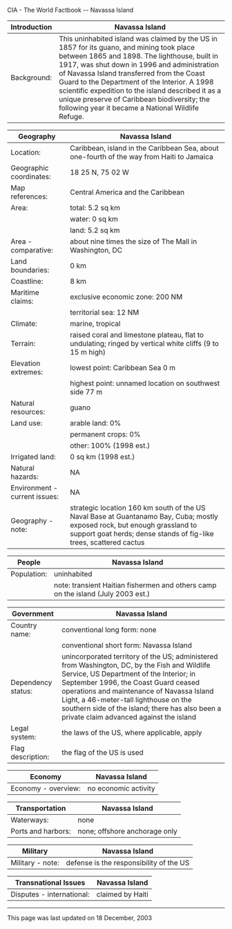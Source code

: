 CIA - The World Factbook -- Navassa Island

| Introduction | Navassa Island |
| --- | --- |
| Background: | This uninhabited island was claimed by the US in 1857 for its guano, and mining took place between 1865 and 1898. The lighthouse, built in 1917, was shut down in 1996 and administration of Navassa Island transferred from the Coast Guard to the Department of the Interior. A 1998 scientific expedition to the island described it as a unique preserve of Caribbean biodiversity; the following year it became a National Wildlife Refuge. |

| Geography | Navassa Island |
| --- | --- |
| Location: | Caribbean, island in the Caribbean Sea, about one-fourth of the way from Haiti to Jamaica |
| Geographic coordinates: | 18 25 N, 75 02 W |
| Map references: | Central America and the Caribbean |
| Area: | total: 5.2 sq km |
| | water: 0 sq km |
| | land: 5.2 sq km |
| Area - comparative: | about nine times the size of The Mall in Washington, DC |
| Land boundaries: | 0 km |
| Coastline: | 8 km |
| Maritime claims: | exclusive economic zone: 200 NM |
| | territorial sea: 12 NM |
| Climate: | marine, tropical |
| Terrain: | raised coral and limestone plateau, flat to undulating; ringed by vertical white cliffs (9 to 15 m high) |
| Elevation extremes: | lowest point: Caribbean Sea 0 m |
| | highest point: unnamed location on southwest side 77 m |
| Natural resources: | guano |
| Land use: | arable land: 0% |
| | permanent crops: 0% |
| | other: 100% (1998 est.) |
| Irrigated land: | 0 sq km (1998 est.) |
| Natural hazards: | NA |
| Environment - current issues: | NA |
| Geography - note: | strategic location 160 km south of the US Naval Base at Guantanamo Bay, Cuba; mostly exposed rock, but enough grassland to support goat herds; dense stands of fig-like trees, scattered cactus |

| People | Navassa Island |
| --- | --- |
| Population: | uninhabited |
| | note: transient Haitian fishermen and others camp on the island (July 2003 est.) |

| Government | Navassa Island |
| --- | --- |
| Country name: | conventional long form: none |
| | conventional short form: Navassa Island |
| Dependency status: | unincorporated territory of the US; administered from Washington, DC, by the Fish and Wildlife Service, US Department of the Interior; in September 1996, the Coast Guard ceased operations and maintenance of Navassa Island Light, a 46-meter-tall lighthouse on the southern side of the island; there has also been a private claim advanced against the island |
| Legal system: | the laws of the US, where applicable, apply |
| Flag description: | the flag of the US is used |

| Economy | Navassa Island |
| --- | --- |
| Economy - overview: | no economic activity |

| Transportation | Navassa Island |
| --- | --- |
| Waterways: | none |
| Ports and harbors: | none; offshore anchorage only |

| Military | Navassa Island |
| --- | --- |
| Military - note: | defense is the responsibility of the US |

| Transnational Issues | Navassa Island |
| --- | --- |
| Disputes - international: | claimed by Haiti |

---
This page was last updated on 18 December, 2003